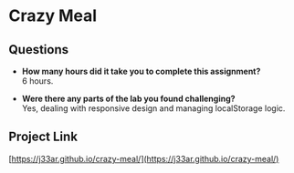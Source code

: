 # Crazy Meal

## Questions

- **How many hours did it take you to complete this assignment?**  
  6 hours.

- **Were there any parts of the lab you found challenging?**  
  Yes, dealing with responsive design and managing localStorage logic.

## Project Link

[https://j33ar.github.io/crazy-meal/](https://j33ar.github.io/crazy-meal/)